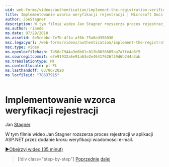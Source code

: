 ```yaml
---
uid: web-forms/videos/authentication/implement-the-registration-verification-pattern
title: Implementowanie wzorca weryfikacji rejestracji | Microsoft Docs
author: JoeStagner
description: W tym filmie wideo Jan Stagner rozszerza proces rejestracji w aplikacji ASP.NET przez dodanie kroku weryfikacji wiadomości e-mail.
ms.author: riande
ms.date: 07/29/2010
ms.assetid: 8e5cebbc-7e7b-4f1a-af6b-75a6ed398030
msc.legacyurl: /web-forms/videos/authentication/implement-the-registration-verification-pattern
msc.type: video
ms.openlocfilehash: 7b50c7944a3e0b01c81fb80f8665ba7a7fe4a6f5
ms.sourcegitcommit: e7e91932a6e91a63e2e46417626f39d6b244a3ab
ms.translationtype: MT
ms.contentlocale: pl-PL
ms.lasthandoff: 03/06/2020
ms.locfileid: "78637915"
---
```

# <a name="implement-the-registration-verification-pattern"></a>Implementowanie wzorca weryfikacji rejestracji

Jan [Stagner](https://github.com/JoeStagner)

W tym filmie wideo Jan Stagner rozszerza proces rejestracji w aplikacji ASP.NET przez dodanie kroku weryfikacji wiadomości e-mail.

[&#9654;Obejrzyj wideo (35 minut)](https://channel9.msdn.com/Blogs/ASP-NET-Site-Videos/implement-the-registration-verification-pattern)

> [!div class="step-by-step"]
> [Poprzednie](logging-users-into-your-membership-system.md)
> [dalej](simple-web-service-authentication.md)
